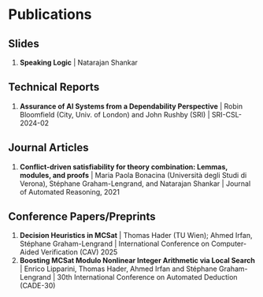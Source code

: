 # Publications

## Slides
1) **Speaking Logic** | Natarajan Shankar

## Technical Reports
1) **Assurance of AI Systems from a Dependability Perspective** | Robin Bloomfield (City, Univ. of London) and John Rushby (SRI) | SRI-CSL-2024-02

## Journal Articles
1) **Conflict-driven satisfiability for theory combination: Lemmas, modules, and proofs** | Maria Paola Bonacina (Università degli Studi di Verona), Stéphane Graham-Lengrand, and Natarajan Shankar | Journal of Automated Reasoning, 2021

## Conference Papers/Preprints
1) **Decision Heuristics in MCSat** | Thomas Hader (TU Wien); Ahmed Irfan, Stéphane Graham-Lengrand | International Conference on Computer-Aided Verification (CAV) 2025
2) **Boosting MCSat Modulo Nonlinear Integer Arithmetic via Local Search** | Enrico Lipparini, Thomas Hader, Ahmed Irfan and Stéphane Graham-Lengrand | 30th International Conference on Automated Deduction (CADE-30)
